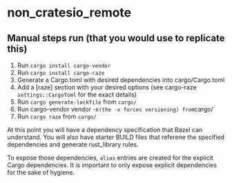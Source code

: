 # non_cratesio_remote


## Manual steps run (that you would use to replicate this)

1. Run `cargo install cargo-vendor`
2. Run `cargo install cargo-raze`
3. Generate a Cargo.toml with desired dependencies into cargo/Cargo.toml
4. Add a [raze] section with your desired options (see cargo-raze `settings::CargoToml` for
   the exact details)
4. Run `cargo generate-lockfile` from `cargo/`
5. Run cargo-vendor vendor -x` (the -x forces versioning) from `cargo/`
6. Run `cargo raze` from `cargo/`

At this point you will have a dependency specification that Bazel can understand. You will also have starter BUILD files that referene the specified dependencies and generate rust_library rules.

To expose those dependencies, `alias` entries are created for the explicit Cargo dependencies. It is important to only expose explicit dependencies for the sake of hygiene.
